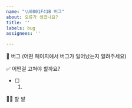 ```yaml
---
name: "\U0001F41B 버그"
about: 오류가 생겼나요?
title: ''
labels: bug
assignees: ''

---
```


🐛 버그 (어떤 페이지에서 버그가 일어났는지 알려주세요)


✅ 어떤걸 고쳐야 할까요?
- [ ] 1.  


🙋🏻 할 말
